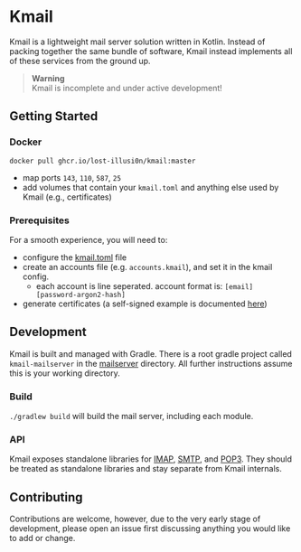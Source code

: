 # Kmail
Kmail is a lightweight mail server solution written in Kotlin. Instead of packing together the same bundle of software, Kmail instead implements all of these services from the ground up.

> **Warning**  
> Kmail is incomplete and under active development!

## Getting Started

### Docker
`docker pull ghcr.io/lost-illusi0n/kmail:master`
- map ports `143`, `110`, `587`, `25`
- add volumes that contain your `kmail.toml` and anything else used by Kmail (e.g., certificates)

### Prerequisites
For a smooth experience, you will need to:
- configure the [kmail.toml](example/kmail.toml) file
- create an accounts file (e.g. `accounts.kmail`), and set it in the kmail config.
    - each account is line seperated. account format is: `[email] [password-argon2-hash]`
- generate certificates (a self-signed example is documented [here](GENERATING_CERT.md))

## Development
Kmail is built and managed with Gradle. There is a root gradle project called `kmail-mailserver` in the [mailserver](mailserver) directory. All further instructions assume this is your working directory.

### Build
`./gradlew build` will build the mail server, including each module.

### API
Kmail exposes standalone libraries for [IMAP](mailserver/imap), [SMTP](mailserver/smtp), and [POP3](mailserver/pop3). They should be treated as standalone libraries and stay separate from Kmail internals. 

## Contributing
Contributions are welcome, however, due to the very early stage of development, please open an issue first discussing anything you would like to add or change.